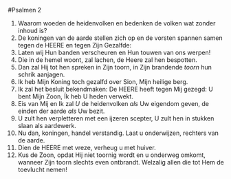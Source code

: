 #Psalmen 2
1. Waarom woeden de heidenvolken en bedenken de volken wat zonder inhoud is? 
2. De koningen van de aarde stellen zich op en de vorsten spannen samen tegen de HEERE en tegen Zijn Gezalfde: 
3. Laten wij Hun banden verscheuren en Hun touwen van ons werpen! 
4. Die in de hemel woont, zal lachen, de Heere zal hen bespotten. 
5. Dan zal Hij tot hen spreken in Zijn toorn, in Zijn brandende *toorn* hun schrik aanjagen. 
6. Ik heb Mijn Koning toch gezalfd over Sion, Mijn heilige berg. 
7. Ik zal het besluit bekendmaken: De HEERE heeft tegen Mij gezegd: U bent Mijn Zoon, Ík heb U heden verwekt. 
8. Eis van Mij en Ik zal *U* de heidenvolken *als* Uw eigendom geven, de einden der aarde *als* Uw bezit. 
9. U zult hen verpletteren met een ijzeren scepter, U zult hen in stukken slaan als aardewerk. 
10. Nu dan, koningen, handel verstandig. Laat u onderwijzen, rechters van de aarde. 
11. Dien de HEERE met vreze, verheug u met huiver. 
12. Kus de Zoon, opdat Hij niet toornig wordt en u onderweg omkomt, wanneer Zijn toorn slechts even ontbrandt. Welzalig allen die tot Hem de toevlucht nemen!
